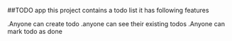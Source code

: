 ##TODO app
this project contains a todo list
it has following features

.Anyone can create todo
.anyone can see their existing todos
.Anyone can mark todo as done
